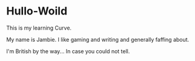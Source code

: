 # Hullo-Woild

This is my learning Curve.

My name is Jambie.
I like gaming and writing and generally faffing about.

I'm British by the way... In case you could not tell.
